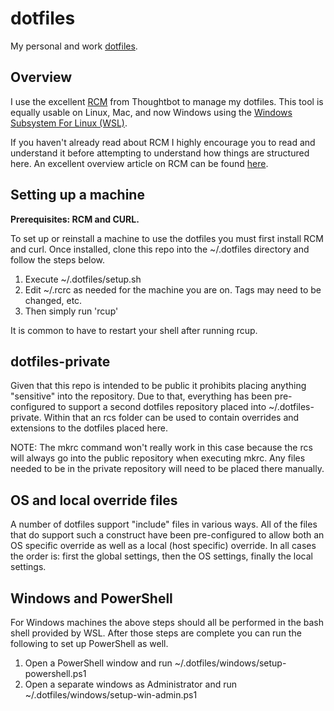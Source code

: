 # dotfiles

My personal and work [dotfiles](https://dotfiles.github.io/).

## Overview

I use the excellent [RCM](https://github.com/thoughtbot/rcm) from Thoughtbot to manage my dotfiles.
This tool is equally usable on Linux, Mac, and now Windows using the
[Windows Subsystem For Linux (WSL)](https://msdn.microsoft.com/en-us/commandline/wsl/about).

If you haven't already read about RCM I highly encourage you to read and understand it before
attempting to understand how things are structured here.  An excellent overview article
on RCM can be found [here](https://robots.thoughtbot.com/rcm-for-rc-files-in-dotfiles-repos).

## Setting up a machine

**Prerequisites: RCM and CURL.**

To set up or reinstall a machine to use the dotfiles you must first install RCM and curl.  Once installed,
clone this repo into the ~/.dotfiles directory and follow the steps below.

1. Execute ~/.dotfiles/setup.sh
1. Edit ~/.rcrc as needed for the machine you are on.  Tags may need to be changed, etc.
1. Then simply run 'rcup'

It is common to have to restart your shell after running rcup.

## dotfiles-private

Given that this repo is intended to be public it prohibits placing anything "sensitive" into
the repository.  Due to that, everything has been pre-configured to support a second dotfiles
repository placed into ~/.dotfiles-private.  Within that an rcs folder can be used to contain
overrides and extensions to the dotfiles placed here.

NOTE: The mkrc command won't really work in this case because the rcs will always go
into the public repository when executing mkrc.  Any files needed to be in the private
repository will need to be placed there manually.

## OS and local override files

A number of dotfiles support "include" files in various ways.  All of the files that do
support such a construct have been pre-configured to allow both an OS specific override as well
as a local (host specific) override.  In all cases the order is: first the global settings, then
the OS settings, finally the local settings.

## Windows and PowerShell

For Windows machines the above steps should all be performed in the bash shell provided by
WSL.  After those steps are complete you can run the following to set up PowerShell as well.

1. Open a PowerShell window and run ~/.dotfiles/windows/setup-powershell.ps1
1. Open a separate windows as Administrator and run ~/.dotfiles/windows/setup-win-admin.ps1
